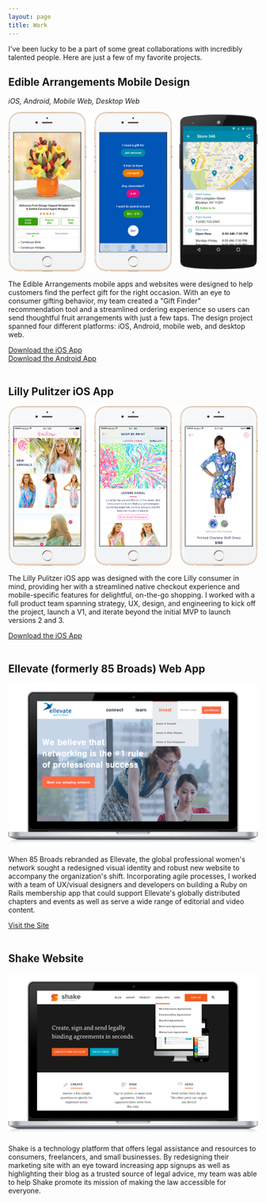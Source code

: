 ```yaml
---
layout: page
title: Work
---
```

I've been lucky to be a part of some great collaborations with incredibly talented people. Here are just a few of my favorite projects.

## Edible Arrangements Mobile Design 
<i>iOS, Android, Mobile Web, Desktop Web</i>

<a href="https://itunes.apple.com/us/app/edible-arrangements/id1142212779?mt=8" target="_blank"><img src="/assets/work/edible-screenshots.png" alt="Edible Arrangements iOS, Android, Mobile Web, and Desktop Web Design" class="fade" /></a>

The Edible Arrangements mobile apps and websites were designed to help customers find the perfect gift for the right occasion. With an eye to consumer gifting behavior, my team created a "Gift Finder" recommendation tool and a streamlined ordering experience so users can send thoughtful fruit arrangements with just a few taps. The design project spanned four different platforms: iOS, Android, mobile web, and desktop web. 

<a href="https://itunes.apple.com/us/app/edible-arrangements/id1142212779?mt=8" target="_blank">Download the iOS App</a><br />
<a href="https://play.google.com/store/apps/details?id=com.edible.consumer" target="_blank">Download the Android App</a>
<br /><br />

## Lilly Pulitzer iOS App<br /> 

<a href="https://itunes.apple.com/us/app/lilly-pulitzer/id992491395?mt=8" target="_blank"><img src="/assets/work/lilly-v3-screenshots.png" alt="Lilly Pulitzer iOS App" class="fade" /></a>

The Lilly Pulitzer iOS app was designed with the core Lilly consumer in mind, providing her with a streamlined native checkout experience and mobile-specific features for delightful, on-the-go shopping. I worked with a full product team spanning strategy, UX, design, and engineering to kick off the project, launch a V1, and iterate beyond the initial MVP to launch versions 2 and 3. 

<a href="https://itunes.apple.com/us/app/lilly-pulitzer/id992491395?mt=8" target="_blank">Download the iOS App</a>
<br /><br />

## Ellevate (formerly 85 Broads) Web App<br />

<a href="http://ellevatenetwork.com" target="_blank"><img src="/assets/work/ellevate-laptop-1.png" alt="Ellevate Rebrand and Web App" class="fade" /></a>

When 85 Broads rebranded as Ellevate, the global professional women's network sought a redesigned visual identity and robust new website to accompany the organization's shift. Incorporating agile processes, I worked with a team of UX/visual designers and developers on building a Ruby on Rails membership app that could support Ellevate's globally distributed chapters and events as well as serve a wide range of editorial and video content. 

<a href="http://ellevatenetwork.com" target="_blank">Visit the Site</a>
<br /><br />

## Shake Website<br />

<a href="http://shakelaw.com" target="_blank"><img src="/assets/work/shake-laptop-1.png" alt="Shake Website Redesign" class="fade" /></a>

Shake is a technology platform that offers legal assistance and resources to consumers, freelancers, and small businesses. By redesigning their marketing site with an eye toward increasing app signups as well as highlighting their blog as a trusted source of legal advice, my team was able to help Shake promote its mission of making the law accessible for everyone. 


